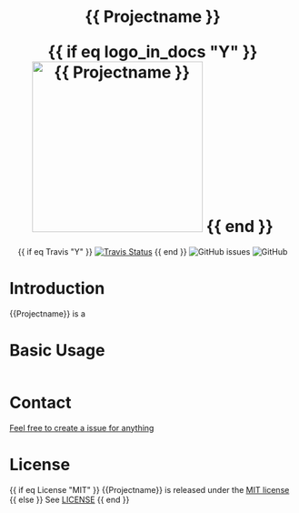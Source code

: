 <h1 align="center">
  <p align="center">{{ Projectname }}</p>
  {{ if eq logo_in_docs "Y" }}
  <a href="https://github.com/{{GithubUsername}}/{{GithubReponame}}"><img height="300" src="https://github.com/{{GithubUsername}}/{{GithubReponame}}/tree/master/docs/logo.png" alt="{{ Projectname }}"></a>
{{ end }}
</h1>

<p align="center">
{{ if eq Travis "Y" }}
    <a href="https://travis-ci.org/{{GithubUsername}}/{{GithubReponame}}"><img src="https://img.shields.io/travis/{{GithubUsername}}/{{GithubReponame}}.svg" alt="Travis Status"></a>
{{ end }}
    <img alt="GitHub issues" src="https://img.shields.io/github/issues/{{GithubUsername}}/{{GithubReponame}}.svg?style=flat-square">
    <img alt="GitHub" src="https://img.shields.io/github/license/{{GithubUsername}}/{{GithubReponame}}.svg?style=flat-square">
</p>


# Introduction

{{Projectname}} is a



# Basic Usage

````bash

````

# Contact

[Feel free to create a issue for anything](https://github.com/{{GithubUsername}}/{{GithubReponame}}/issues/new)

# License
{{ if eq License "MIT" }}
{{Projectname}} is released under the [MIT license](LICENSE)
{{ else }}
See [LICENSE](LICENSE)
{{ end }}

